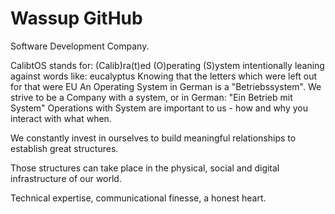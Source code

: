 # Wassup GitHub

Software Development Company.

CalibtOS stands for: (Calib)ra(t)ed (O)perating (S)ystem
intentionally leaning against words like: eucalyptus
Knowing that the letters which were left out for that were EU
An Operating System in German is a "Betriebssystem".
We strive to be a Company with a system, or in German: "Ein Betrieb mit System"
Operations with System are important to us - how and why you interact with what when.

We constantly invest in ourselves to build meaningful relationships to establish great structures.

Those structures can take place in the physical, social and digital infrastructure of our world.

Technical expertise, communicational finesse, a honest heart.